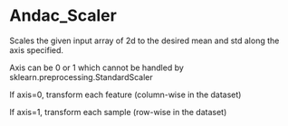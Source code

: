 # Andac_Scaler 

Scales the given input array of 2d to the desired mean and std along the axis specified.

Axis can be 0 or 1 which cannot be handled by sklearn.preprocessing.StandardScaler 

If axis=0, transform each feature (column-wise in the dataset)

If axis=1, transform each sample (row-wise in the dataset)
